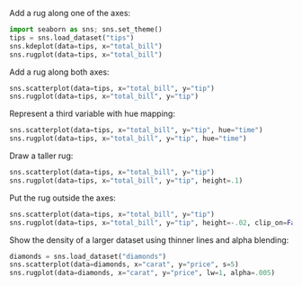 Add a rug along one of the axes:


```python
import seaborn as sns; sns.set_theme()
tips = sns.load_dataset("tips")
sns.kdeplot(data=tips, x="total_bill")
sns.rugplot(data=tips, x="total_bill")
```

Add a rug along both axes:


```python
sns.scatterplot(data=tips, x="total_bill", y="tip")
sns.rugplot(data=tips, x="total_bill", y="tip")
```

Represent a third variable with hue mapping:


```python
sns.scatterplot(data=tips, x="total_bill", y="tip", hue="time")
sns.rugplot(data=tips, x="total_bill", y="tip", hue="time")
```

Draw a taller rug:


```python
sns.scatterplot(data=tips, x="total_bill", y="tip")
sns.rugplot(data=tips, x="total_bill", y="tip", height=.1)
```

Put the rug outside the axes:


```python
sns.scatterplot(data=tips, x="total_bill", y="tip")
sns.rugplot(data=tips, x="total_bill", y="tip", height=-.02, clip_on=False)
```

Show the density of a larger dataset using thinner lines and alpha blending:


```python
diamonds = sns.load_dataset("diamonds")
sns.scatterplot(data=diamonds, x="carat", y="price", s=5)
sns.rugplot(data=diamonds, x="carat", y="price", lw=1, alpha=.005)
```


```python

```
